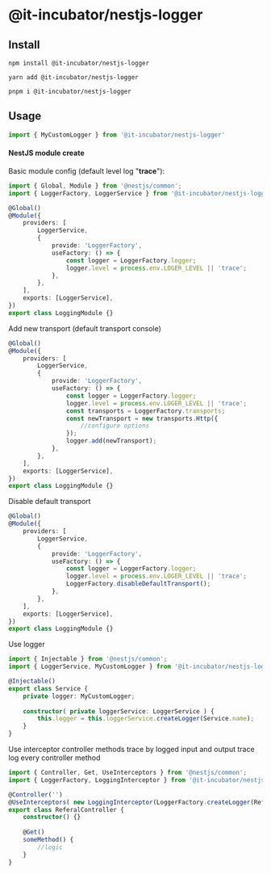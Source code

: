 # @it-incubator/nestjs-logger

## Install

```
npm install @it-incubator/nestjs-logger

yarn add @it-incubator/nestjs-logger

pnpm i @it-incubator/nestjs-logger
```
## Usage


```javascript
import { MyCustomLogger } from '@it-incubator/nestjs-logger'
```

#### NestJS module create

Basic module config (default level log "**trace**"):

```typescript
import { Global, Module } from '@nestjs/common';
import { LoggerFactory, LoggerService } from '@it-incubator/nestjs-logger';

@Global()
@Module({
    providers: [
        LoggerService,
        {
            provide: 'LoggerFactory',
            useFactory: () => {
                const logger = LoggerFactory.logger;
                logger.level = process.env.LOGER_LEVEL || 'trace';
            },
        },
    ],
    exports: [LoggerService],
})
export class LoggingModule {}
```

Add new transport (default transport console)

```typescript
@Global()
@Module({
    providers: [
        LoggerService,
        {
            provide: 'LoggerFactory',
            useFactory: () => {
                const logger = LoggerFactory.logger;
                logger.level = process.env.LOGER_LEVEL || 'trace';
                const transports = LoggerFactory.transports;
                const newTransport = new transports.Http({
                    //configure options
                });
                logger.add(newTransport);
            },
        },
    ],
    exports: [LoggerService],
})
export class LoggingModule {}
```

Disable default transport

```typescript
@Global()
@Module({
    providers: [
        LoggerService,
        {
            provide: 'LoggerFactory',
            useFactory: () => {
                const logger = LoggerFactory.logger;
                logger.level = process.env.LOGER_LEVEL || 'trace'; 
                LoggerFactory.disableDefaultTransport();
            },
        },
    ],
    exports: [LoggerService],
})
export class LoggingModule {}
```

Use logger
```typescript
import { Injectable } from '@nestjs/common';
import { LoggerService, MyCustomLogger } from '@it-incubator/nestjs-logger';

@Injectable()
export class Service {
    private logger: MyCustomLogger;
    
    constructor( private loggerService: LoggerService ) {
        this.logger = this.loggerService.createLogger(Service.name);
    }
}
```
Use interceptor controller methods trace by logged input and output trace log every controller method
```typescript
import { Controller, Get, UseInterceptors } from '@nestjs/common';
import { LoggerFactory, LoggingInterceptor } from '@it-incubator/nestjs-logger';

@Controller('')
@UseInterceptors( new LoggingInterceptor(LoggerFactory.createLogger(ReferalController.name)) )
export class ReferalController {
    constructor() {}
    
    @Get()
    someMethod() {
        //logic
    }
}


```

